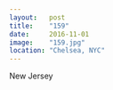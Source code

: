 ```yaml
---
layout:   post
title:    "159"
date:     2016-11-01
image:    "159.jpg"
location: "Chelsea, NYC"
---
```


New Jersey
